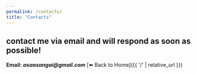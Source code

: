 ```yaml
---
permalink: /contacts/
title: "Contacts"
---
```

contact me via email and will respond as soon as possible!
---
**Email:** **_asaasangai@gmail.com_**
[⬅️ Back to Home]({{ '/' | relative_url }})
